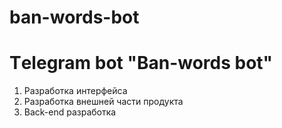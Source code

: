 # ban-words-bot
<h1>Тelegram bot "Ban-words bot"</h2>
<ol>
  <li>Разработка интерфейса</li>
  <li>Разработка внешней части продукта</li>
  <li>Back-end разработка</li>
</ol>
